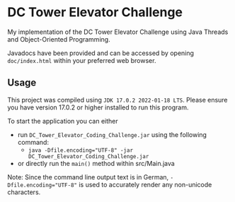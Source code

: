 # DC Tower Elevator Challenge

My implementation of the DC Tower Elevator Challenge using Java Threads and Object-Oriented Programming.

Javadocs have been provided and can be accessed by opening `doc/index.html` within your preferred web browser.

## Usage

This project was compiled using `JDK 17.0.2 2022-01-18 LTS`. Please ensure you have version 17.0.2 or higher installed to run this program.

To start the application you can either 
- run `DC_Tower_Elevator_Coding_Challenge.jar` using the following command:
  - `java -Dfile.encoding="UTF-8" -jar DC_Tower_Elevator_Coding_Challenge.jar`
- or directly run the `main()` method within src/Main.java

Note: Since the command line output text is in German, `-Dfile.encoding="UTF-8"` is used to accurately render any non-unicode characters.




